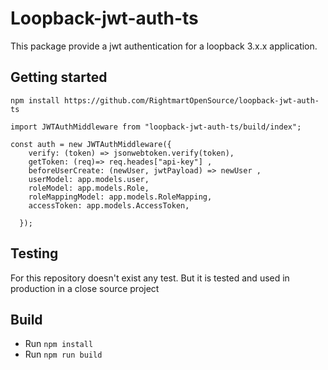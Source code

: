 # Loopback-jwt-auth-ts
This package provide a jwt authentication for a loopback 3.x.x application.

## Getting started

```
npm install https://github.com/RightmartOpenSource/loopback-jwt-auth-ts

```

```
import JWTAuthMiddleware from "loopback-jwt-auth-ts/build/index";

const auth = new JWTAuthMiddleware({
    verify: (token) => jsonwebtoken.verify(token),
    getToken: (req)=> req.heades["api-key"] ,
    beforeUserCreate: (newUser, jwtPayload) => newUser ,
    userModel: app.models.user,
    roleModel: app.models.Role,
    roleMappingModel: app.models.RoleMapping,
    accessToken: app.models.AccessToken,

  });

```


## Testing
For this repository doesn't exist any test.
But it is tested and used in production in a close source project


## Build

* Run `npm install`
* Run `npm run build `